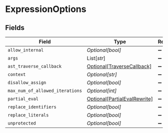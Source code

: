 # ExpressionOptions


## Fields

| Field                                                                     | Type                                                                      | Required                                                                  | Description                                                               |
| ------------------------------------------------------------------------- | ------------------------------------------------------------------------- | ------------------------------------------------------------------------- | ------------------------------------------------------------------------- |
| `allow_internal`                                                          | *Optional[bool]*                                                          | :heavy_minus_sign:                                                        | N/A                                                                       |
| `args`                                                                    | List[*str*]                                                               | :heavy_minus_sign:                                                        | N/A                                                                       |
| `ast_traverse_callback`                                                   | [Optional[TraverseCallback]](../../models/shared/traversecallback.md)     | :heavy_minus_sign:                                                        | N/A                                                                       |
| `context`                                                                 | *Optional[str]*                                                           | :heavy_minus_sign:                                                        | N/A                                                                       |
| `disallow_assign`                                                         | *Optional[bool]*                                                          | :heavy_minus_sign:                                                        | N/A                                                                       |
| `max_num_of_allowed_iterations`                                           | *Optional[int]*                                                           | :heavy_minus_sign:                                                        | N/A                                                                       |
| `partial_eval`                                                            | [Optional[PartialEvalRewrite]](../../models/shared/partialevalrewrite.md) | :heavy_minus_sign:                                                        | N/A                                                                       |
| `replace_identifiers`                                                     | *Optional[bool]*                                                          | :heavy_minus_sign:                                                        | N/A                                                                       |
| `replace_literals`                                                        | *Optional[bool]*                                                          | :heavy_minus_sign:                                                        | N/A                                                                       |
| `unprotected`                                                             | *Optional[bool]*                                                          | :heavy_minus_sign:                                                        | N/A                                                                       |